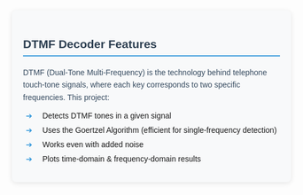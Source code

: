 <div style="font-family: Arial, sans-serif; max-width: 600px; margin: 20px auto; padding: 20px; border-radius: 8px; background-color: #f8f9fa; box-shadow: 0 2px 10px rgba(0,0,0,0.1);">
  <h2 style="color: #2c3e50; border-bottom: 2px solid #3498db; padding-bottom: 8px;">DTMF Decoder Features</h2>
  <p style="color: #34495e; line-height: 1.6;">
    DTMF (Dual-Tone Multi-Frequency) is the technology behind telephone touch-tone signals, 
    where each key corresponds to two specific frequencies. This project:
  </p>
  <ul style="list-style-type: none; padding-left: 5px;">
    <li style="margin-bottom: 10px; position: relative; padding-left: 30px;">
      <span style="position: absolute; left: 0; color: #3498db;">➔</span>
      Detects DTMF tones in a given signal
    </li>
    <li style="margin-bottom: 10px; position: relative; padding-left: 30px;">
      <span style="position: absolute; left: 0; color: #3498db;">➔</span>
      Uses the Goertzel Algorithm (efficient for single-frequency detection)
    </li>
    <li style="margin-bottom: 10px; position: relative; padding-left: 30px;">
      <span style="position: absolute; left: 0; color: #3498db;">➔</span>
      Works even with added noise
    </li>
    <li style="margin-bottom: 10px; position: relative; padding-left: 30px;">
      <span style="position: absolute; left: 0; color: #3498db;">➔</span>
      Plots time-domain & frequency-domain results
    </li>
  </ul>
</div>

